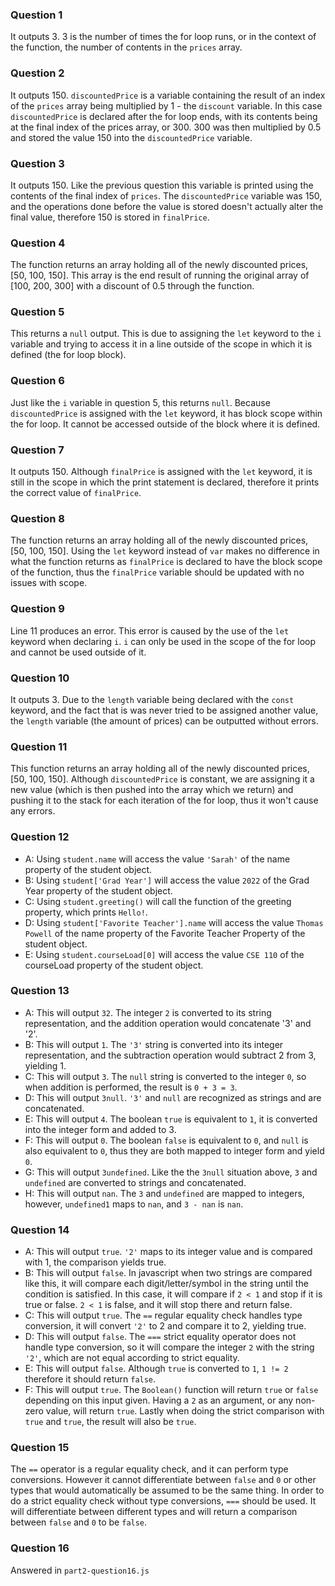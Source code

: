 ### Question 1
It outputs 3. 3 is the number of times the for loop runs, or in the context of the function, the number of contents in the `prices` array.
### Question 2
It outputs 150. `discountedPrice` is a variable containing the result of an index of the `prices` array being multiplied by 1 - the `discount` variable. In this case `discountedPrice` is declared after the for loop ends, with its contents being at the final index of the prices array, or 300. 300 was then multiplied by 0.5 and stored the value 150 into the `discountedPrice` variable.
### Question 3
It outputs 150. Like the previous question this variable is printed using the contents of the final index of `prices`. The `discountedPrice` variable was 150, and the operations done before the value is stored doesn't actually alter the final value, therefore 150 is stored in `finalPrice`. 
### Question 4
The function returns an array holding all of the newly discounted prices, [50, 100, 150]. This array is the end result of running the original array of [100, 200, 300] with a discount of 0.5 through the function. 
### Question 5
This returns a `null` output. This is due to assigning the `let` keyword to the `i` variable and trying to access it in a line outside of the scope in which it is defined (the for loop block).
### Question 6
Just like the `i` variable in question 5, this returns `null`. Because `discountedPrice` is assigned with the `let` keyword, it has block scope within the for loop. It cannot be accessed outside of the block where it is defined. 
### Question 7
It outputs 150. Although `finalPrice` is assigned with the `let` keyword, it is still in the scope in which the print statement is declared, therefore it prints the correct value of `finalPrice`. 
### Question 8
The function returns an array holding all of the newly discounted prices, [50, 100, 150]. Using the `let` keyword instead of `var` makes no difference in what the function returns as `finalPrice` is declared to have the block scope of the function, thus the `finalPrice` variable should be updated with no issues with scope.
### Question 9
Line 11 produces an error. This error is caused by the use of the `let` keyword when declaring `i`. `i` can only be used in the scope of the for loop and cannot be used outside of it. 
### Question 10
It outputs 3. Due to the `length` variable being declared with the `const` keyword, and the fact that is was never tried to be assigned another value, the `length` variable (the amount of prices) can be outputted without errors.
### Question 11
This function returns an array holding all of the newly discounted prices, [50, 100, 150]. Although `discountedPrice` is constant, we are assigning it a new value (which is then pushed into the array which we return) and pushing it to the stack for each iteration of the for loop, thus it won't cause any errors. 
### Question 12
- A:  Using `student.name` will access the value `'Sarah'` of the name property of the student object.
- B:  Using `student['Grad Year']` will access the value `2022` of the Grad Year property of the student object.
- C:  Using `student.greeting()` will call the function of the greeting property, which prints `Hello!`.
- D:  Using `student['Favorite Teacher'].name` will access the value `Thomas Powell` of the name property of the Favorite Teacher Property of the student object.
- E:  Using `student.courseLoad[0]` will access the value `CSE 110` of the courseLoad property of the student object.
### Question 13
- A:  This will output `32`. The integer `2` is converted to its string representation, and the addition operation would concatenate '3' and '2'.
- B:  This will output `1`. The `'3'` string is converted into its integer representation, and the subtraction operation would subtract 2 from 3, yielding 1. 
- C:  This will output `3`. The `null` string is converted to the integer `0`, so when addition is performed, the result is `0 + 3 = 3`.
- D:  This will output `3null`. `'3'` and `null` are recognized as strings and are concatenated.
- E:  This will output `4`. The boolean `true` is equivalent to `1`, it is converted into the integer form and added to 3. 
- F:  This will output `0`. The boolean `false` is equivalent to `0`, and `null` is also equivalent to `0`, thus they are both mapped to integer form and yield `0`.
- G:  This will output `3undefined`. Like the the `3null` situation above, `3` and `undefined` are converted to strings and concatenated.
- H:  This will output `nan`. The `3` and `undefined` are mapped to integers, however, `undefined1` maps to `nan`, and `3 - nan` is `nan`. 
### Question 14
- A:  This will output `true`. `'2'` maps to its integer value and is compared with 1, the comparison yields true.
- B:  This will output `false`. In javascript when two strings are compared like this, it will compare each digit/letter/symbol in the string until the condition is satisfied. In this case, it will compare if `2 < 1` and stop if it is true or false. `2 < 1` is false, and it will stop there and return false.
- C:  This will output `true`. The `==` regular equality check handles type conversion, it will convert `'2'` to 2 and compare it to 2, yielding true. 
- D:  This will output `false`. The `===` strict equality operator does not handle type conversion, so it will compare the integer `2` with the string `'2'`, which are not equal according to strict equality.
- E:  This will output `false`. Although `true` is converted to `1`, `1 != 2` therefore it should return `false`. 
- F:  This will output `true`. The `Boolean()` function will return `true` or `false` depending on this input given. Having a `2` as an argument, or any non-zero value, will return `true`. Lastly when doing the strict comparison with `true` and `true`, the result will also be `true`.
### Question 15
The `==` operator is a regular equality check, and it can perform type conversions. However it cannot differentiate between `false` and `0` or other types that would automatically be assumed to be the same thing. In order to do a strict equality check without type conversions, `===` should be used. It will differentiate between different types and will return a comparison between `false` and `0` to be `false`. 
### Question 16
Answered in `part2-question16.js`
